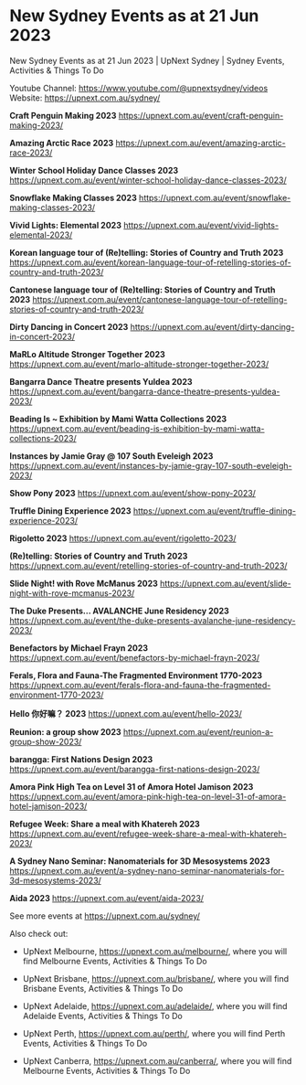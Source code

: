 # New Sydney Events as at 21 Jun 2023
New Sydney Events as at 21 Jun 2023 | UpNext Sydney | Sydney Events, Activities &amp; Things To Do

Youtube Channel: https://www.youtube.com/@upnextsydney/videos 
Website: https://upnext.com.au/sydney/


**Craft Penguin Making 2023**
 https://upnext.com.au/event/craft-penguin-making-2023/

**Amazing Arctic Race 2023**
 https://upnext.com.au/event/amazing-arctic-race-2023/

**Winter School Holiday Dance Classes 2023**
 https://upnext.com.au/event/winter-school-holiday-dance-classes-2023/

**Snowflake Making Classes 2023**
 https://upnext.com.au/event/snowflake-making-classes-2023/

**Vivid Lights: Elemental 2023**
 https://upnext.com.au/event/vivid-lights-elemental-2023/

**Korean language tour of (Re)telling: Stories of Country and Truth 2023**
 https://upnext.com.au/event/korean-language-tour-of-retelling-stories-of-country-and-truth-2023/

**Cantonese language tour of (Re)telling: Stories of Country and Truth 2023**
 https://upnext.com.au/event/cantonese-language-tour-of-retelling-stories-of-country-and-truth-2023/

**Dirty Dancing in Concert 2023**
 https://upnext.com.au/event/dirty-dancing-in-concert-2023/

**MaRLo Altitude Stronger Together 2023**
 https://upnext.com.au/event/marlo-altitude-stronger-together-2023/

**Bangarra Dance Theatre presents Yuldea 2023**
 https://upnext.com.au/event/bangarra-dance-theatre-presents-yuldea-2023/

**Beading Is ~ Exhibition by Mami Watta Collections 2023**
 https://upnext.com.au/event/beading-is-exhibition-by-mami-watta-collections-2023/

**Instances by Jamie Gray @ 107 South Eveleigh 2023**
 https://upnext.com.au/event/instances-by-jamie-gray-107-south-eveleigh-2023/

**Show Pony 2023**
 https://upnext.com.au/event/show-pony-2023/

**Truffle Dining Experience 2023**
 https://upnext.com.au/event/truffle-dining-experience-2023/

**Rigoletto 2023**
 https://upnext.com.au/event/rigoletto-2023/

**(Re)telling: Stories of Country and Truth 2023**
 https://upnext.com.au/event/retelling-stories-of-country-and-truth-2023/

**Slide Night! with Rove McManus 2023**
 https://upnext.com.au/event/slide-night-with-rove-mcmanus-2023/

**The Duke Presents... AVALANCHE June Residency 2023**
 https://upnext.com.au/event/the-duke-presents-avalanche-june-residency-2023/

**Benefactors by Michael Frayn 2023**
 https://upnext.com.au/event/benefactors-by-michael-frayn-2023/

**Ferals, Flora and Fauna-The Fragmented Environment 1770-2023**
 https://upnext.com.au/event/ferals-flora-and-fauna-the-fragmented-environment-1770-2023/

**Hello 你好嘛？ 2023**
 https://upnext.com.au/event/hello-2023/

**Reunion: a group show 2023**
 https://upnext.com.au/event/reunion-a-group-show-2023/

**barangga: First Nations Design 2023**
 https://upnext.com.au/event/barangga-first-nations-design-2023/

**Amora Pink High Tea on Level 31 of Amora Hotel Jamison 2023**
 https://upnext.com.au/event/amora-pink-high-tea-on-level-31-of-amora-hotel-jamison-2023/

**Refugee Week: Share a meal with Khatereh 2023**
 https://upnext.com.au/event/refugee-week-share-a-meal-with-khatereh-2023/

**A Sydney Nano Seminar: Nanomaterials for 3D Mesosystems 2023**
 https://upnext.com.au/event/a-sydney-nano-seminar-nanomaterials-for-3d-mesosystems-2023/

**Aida 2023**
 https://upnext.com.au/event/aida-2023/



See more events at https://upnext.com.au/sydney/


Also check out:

* UpNext Melbourne, https://upnext.com.au/melbourne/, where you will find Melbourne Events, Activities & Things To Do

* UpNext Brisbane, https://upnext.com.au/brisbane/, where you will find Brisbane Events, Activities & Things To Do

* UpNext Adelaide, https://upnext.com.au/adelaide/, where you will find Adelaide Events, Activities & Things To Do

* UpNext Perth, https://upnext.com.au/perth/, where you will find Perth Events, Activities & Things To Do

* UpNext Canberra, https://upnext.com.au/canberra/, where you will find Melbourne Events, Activities & Things To Do